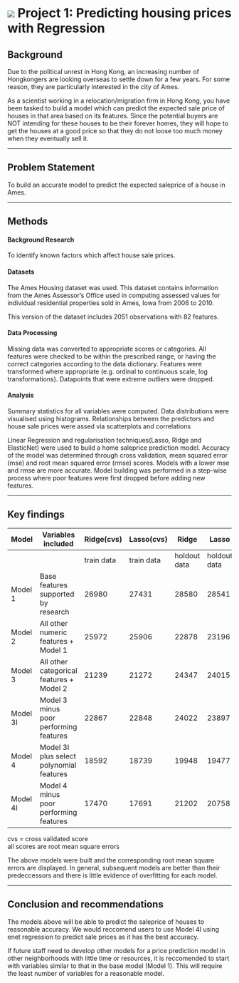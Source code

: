 # ![](https://ga-dash.s3.amazonaws.com/production/assets/logo-9f88ae6c9c3871690e33280fcf557f33.png) Project 1: Predicting housing prices with Regression

## Background

Due to the political unrest in Hong Kong, an increasing number of Hongkongers are looking overseas to settle down for a few years. For some reason, they are particularly interested in the city of Ames. 

As a scientist working in a relocation/migration firm in Hong Kong, you have been tasked to build a model which can predict the expected sale price of houses in that area based on its features. Since the potential buyers are NOT intending for these houses to be their forever homes, they will hope to get the houses at a good price so that they do not loose too much money when they eventually sell it.

---

## Problem Statement
To build an accurate model to predict the expected saleprice of a house in Ames.

---

## Methods

#### Background Research
To identify known factors which affect house sale prices.

#### Datasets
The Ames Housing dataset was used. This dataset contains information from the Ames Assessor’s Office used in computing assessed values for individual residential properties sold in Ames, Iowa from 2006 to 2010.

This version of the dataset includes 2051 observations with 82 features.

#### Data Processing
Missing data was converted to appropriate scores or categories. All features were checked to be within the prescribed range, or having the correct categories according to the data dictionary. Features were transformed where appropriate (e.g. ordinal to continuous scale, log transformations). Datapoints that were extreme outliers were dropped.

#### Analysis
Summary statistics for all variables were computed. Data distributions were visualised using  histograms. Relationships between the predictors and house sale prices were assed via scatterplots and correlations

Linear Regression and regularisation techniques(Lasso, Ridge and ElasticNet) were used to build a home saleprice prediction model. Accuracy of the model was determined through cross validation, mean squared error (mse) and root mean squared error (rmse) scores. Models with a lower mse and rmse are more accurate. Model building was performed in a step-wise process where poor features were first dropped before adding new features.

---

## Key findings

| Model    | Variables included                       | Ridge(cvs) | Lasso(cvs) | Ridge        | Lasso        |
|:---------|------------------------------------------|------------|------------|--------------|--------------|
|          |                                          | train data | train data | holdout data | holdout data |
| Model 1  | Base features supported by research      | 26980      | 27431      | 28580        | 28541        |
| Model 2  | All other numeric features + Model 1     | 25972      | 25906      | 22878        | 23196        |
| Model 3  | All other categorical features + Model 2 | 21239      | 21272      | 24347        | 24015        |
| Model 3I | Model 3 minus poor performing features   | 22867      | 22848      | 24022        | 23897        |
| Model 4  | Model 3I plus select polynomial features | 18592      | 18739      | 19948        | 19477        |
| Model 4I | Model 4 minus poor performing features   | 17470      | 17691      | 21202        | 20758        |

cvs = cross validated score<br/>
all scores are root mean square errors


The above models were built and the corresponding root mean square errors are displayed. In general, subsequent models are better than their predeccessors and there is little evidence of overfitting for each model. 

---

## Conclusion and recommendations
The models above will be able to predict the saleprice of houses to reasonable accuracy. We would reccomend users to use Model 4I using enet regression to predict sale prices as it has the best accuracy.

If future staff need to develop other models for a price prediction model in other neighborhoods with little time or resources, it is reccomended to start with variables similar to that in the base model (Model 1). This will require the least number of variables for a reasonable model.
